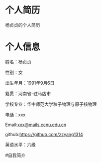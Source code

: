 # 个人简历

杨贞贞的个人简历

# 个人信息
姓名：杨贞贞

性别：女

出生年月：1991年9月6日

籍贯：河南省-驻马店市

学校专业：华中师范大学粒子物理与原子核物理

电话：xxx

Email:xxx@mails.ccnu.edu.cn

github:https://github.com/zzyang1314

英语水平：六级

#自我简介
